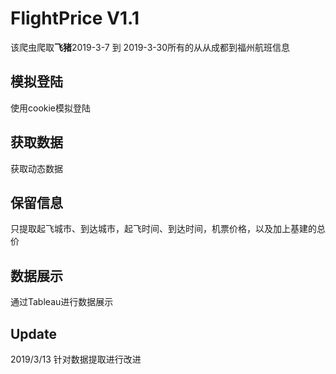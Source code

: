 # FlightPrice V1.1

该爬虫爬取**飞猪**2019-3-7 到 2019-3-30所有的从从成都到福州航班信息

## 模拟登陆
使用cookie模拟登陆

## 获取数据
获取动态数据

## 保留信息
只提取起飞城市、到达城市，起飞时间、到达时间，机票价格，以及加上基建的总价

## 数据展示
通过Tableau进行数据展示

## Update
2019/3/13  针对数据提取进行改进
